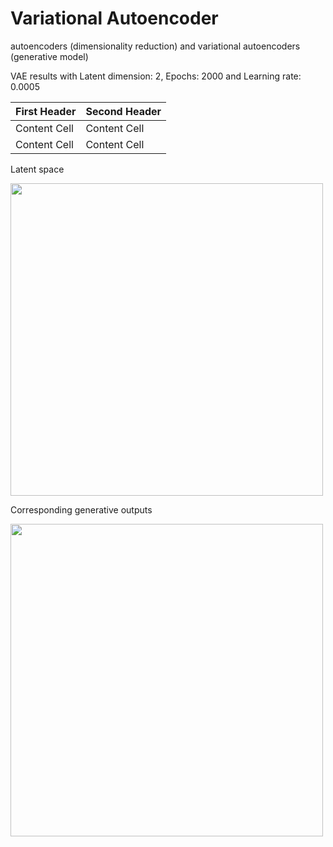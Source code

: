 # Variational Autoencoder
 autoencoders (dimensionality reduction) and variational autoencoders (generative model)
 
VAE results with Latent dimension: 2, Epochs: 2000 and Learning rate: 0.0005

| First Header  | Second Header |
| ------------- | ------------- |
| Content Cell  | Content Cell  |
| Content Cell  | Content Cell  |

Latent space

<img src="https://user-images.githubusercontent.com/55184529/64687519-3d11e080-d4bd-11e9-8ca9-437907f35328.png"  width="500" height="500">

Corresponding generative outputs

<img src="https://user-images.githubusercontent.com/55184529/64687521-3d11e080-d4bd-11e9-8398-b9118d76d8f1.png"  width="500" height="500">

